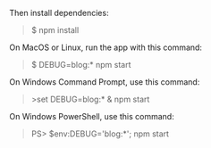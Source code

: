 ﻿Then install dependencies:
> $ npm install

On MacOS or Linux, run the app with this command:
> $ DEBUG=blog:* npm start

On Windows Command Prompt, use this command:
> \>set DEBUG=blog:* & npm start

On Windows PowerShell, use this command:
> PS> $env:DEBUG='blog:*'; npm start